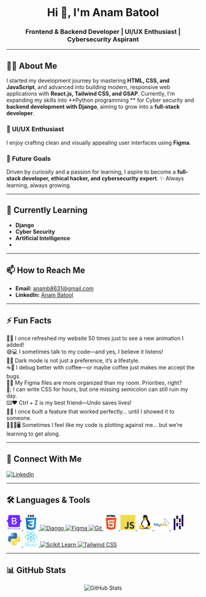 <h1 align="center">Hi 👋, I'm Anam Batool</h1>

<h3 align="center">Frontend & Backend Developer | UI/UX Enthusiast | Cybersecurity Aspirant</h3>

---

## 👩‍💻 About Me
I started my development journey by mastering **HTML, CSS, and JavaScript**, and advanced into building modern, responsive web applications with **React.js, Tailwind CSS, and GSAP**. Currently, I’m expanding my skills into **Python programming ** for Cyber security and **backend development with Django**, aiming to grow into a **full-stack developer**.

### 🎨 UI/UX Enthusiast
I enjoy crafting clean and visually appealing user interfaces using **Figma**.

### 🔐 Future Goals
Driven by curiosity and a passion for learning, I aspire to become a **full-stack developer, ethical hacker, and cybersecurity expert**. ✨ Always learning, always growing.

---

## 🌱 Currently Learning
- **Django**
- **Cyber Security**
- **Artificial Intelligence**
- 

---

## 📫 How to Reach Me
- **Email:** anamb8631@gmail.com
- **LinkedIn:** [Anam Batool](https://www.linkedin.com/in/anam-batool-6a7018345)

---

## ⚡ Fun Facts
🚀✨ I once refreshed my website 50 times just to see a new animation I added!  
😅💻 I sometimes talk to my code—and yes, I believe it listens!  
🖤🌙 Dark mode is not just a preference, it’s a lifestyle.  
☕🐞 I debug better with coffee—or maybe coffee just makes me accept the bugs.  
🎨📂 My Figma files are more organized than my room. Priorities, right?  
🤯; I can write CSS for hours, but one missing semicolon can still ruin my day.  
⌨️❤️ Ctrl + Z is my best friend—Undo saves lives!  
🙈🔄 I once built a feature that worked perfectly… until I showed it to someone.  
🧑‍💻🤝🖥️ Sometimes I feel like my code is plotting against me… but we’re learning to get along.

---

## 📌 Connect With Me
<p align="left">
    <a href="https://www.linkedin.com/in/anam-batool-6a7018345" target="blank">
        <img align="center" src="https://raw.githubusercontent.com/rahuldkjain/github-profile-readme-generator/master/src/images/icons/Social/linked-in-alt.svg" alt="LinkedIn" height="30" width="40" />
    </a>
</p>

---

## 🛠 Languages & Tools
<p align="left">
    <a href="https://getbootstrap.com" target="_blank" rel="noreferrer">
        <img src="https://raw.githubusercontent.com/devicons/devicon/master/icons/bootstrap/bootstrap-plain-wordmark.svg" alt="Bootstrap" width="40" height="40"/>
    </a>
    <a href="https://www.w3schools.com/css/" target="_blank" rel="noreferrer">
        <img src="https://raw.githubusercontent.com/devicons/devicon/master/icons/css3/css3-original-wordmark.svg" alt="CSS3" width="40" height="40"/>
    </a>
    <a href="https://www.djangoproject.com/" target="_blank" rel="noreferrer">
        <img src="https://cdn.worldvectorlogo.com/logos/django.svg" alt="Django" width="40" height="40"/>
    </a>
    <a href="https://www.figma.com/" target="_blank" rel="noreferrer">
        <img src="https://www.vectorlogo.zone/logos/figma/figma-icon.svg" alt="Figma" width="40" height="40"/>
    </a>
    <a href="https://git-scm.com/" target="_blank" rel="noreferrer">
        <img src="https://www.vectorlogo.zone/logos/git-scm/git-scm-icon.svg" alt="Git" width="40" height="40"/>
    </a>
    <a href="https://www.w3.org/html/" target="_blank" rel="noreferrer">
        <img src="https://raw.githubusercontent.com/devicons/devicon/master/icons/html5/html5-original-wordmark.svg" alt="HTML5" width="40" height="40"/>
    </a>
    <a href="https://developer.mozilla.org/en-US/docs/Web/JavaScript" target="_blank" rel="noreferrer">
        <img src="https://raw.githubusercontent.com/devicons/devicon/master/icons/javascript/javascript-original.svg" alt="JavaScript" width="40" height="40"/>
    </a>
    <a href="https://www.linux.org/" target="_blank" rel="noreferrer">
        <img src="https://raw.githubusercontent.com/devicons/devicon/master/icons/linux/linux-original.svg" alt="Linux" width="40" height="40"/>
    </a>
    <a href="https://www.mysql.com/" target="_blank" rel="noreferrer">
        <img src="https://raw.githubusercontent.com/devicons/devicon/master/icons/mysql/mysql-original-wordmark.svg" alt="MySQL" width="40" height="40"/>
    </a>
    <a href="https://pandas.pydata.org/" target="_blank" rel="noreferrer">
        <img src="https://raw.githubusercontent.com/devicons/devicon/2ae2a900d2f041da66e950e4d48052658d850630/icons/pandas/pandas-original.svg" alt="Pandas" width="40" height="40"/>
    </a>
    <a href="https://www.python.org" target="_blank" rel="noreferrer">
        <img src="https://raw.githubusercontent.com/devicons/devicon/master/icons/python/python-original.svg" alt="Python" width="40" height="40"/>
    </a>
    <a href="https://reactjs.org/" target="_blank" rel="noreferrer">
        <img src="https://raw.githubusercontent.com/devicons/devicon/master/icons/react/react-original-wordmark.svg" alt="React" width="40" height="40"/>
    </a>
    <a href="https://scikit-learn.org/" target="_blank" rel="noreferrer">
        <img src="https://upload.wikimedia.org/wikipedia/commons/0/05/Scikit_learn_logo_small.svg" alt="Scikit Learn" width="40" height="40"/>
    </a>
    <a href="https://tailwindcss.com/" target="_blank" rel="noreferrer">
        <img src="https://www.vectorlogo.zone/logos/tailwindcss/tailwindcss-icon.svg" alt="Tailwind CSS" width="40" height="40"/>
    </a>
</p>

---

## 📊 GitHub Stats
<p align="center">
    <img src="https://github-readme-stats.vercel.app/api/top-langs?username=anam-batool-12&show_icons=true&locale=en&layout=compact" alt="GitHub Stats" />
</p>

